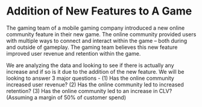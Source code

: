 # Addition of New Features to A Game

The gaming team of a mobile gaming company introduced a new online community feature in their new game. The online community provided users with multiple ways to connect and interact within the game – both during and outside of gameplay. The gaming team believes this new feature improved user revenue and retention within the game. 

We are analyzing the data and looking to see if there is actually any increase and if so is it due to the addition of the new feature. 
We will be looking to answer 3 major questions - 
(1)    Has the online community increased user revenue?
(2)    Has the online community led to increased retention? 
(3)    Has the online community led to an increase in CLV? (Assuming a margin of 50% of customer spend) 
